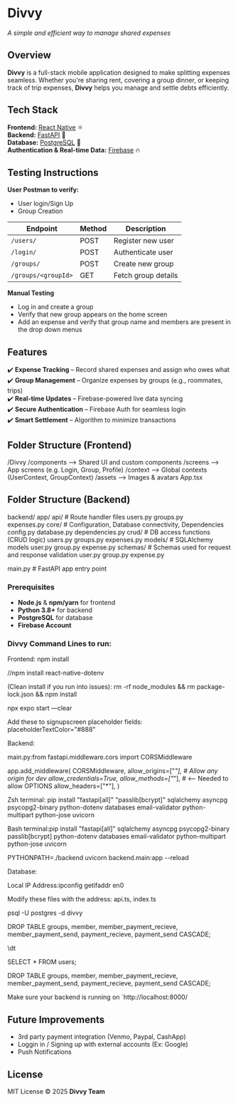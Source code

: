 # **Divvy** 
*A simple and efficient way to manage shared expenses*  

## Overview  
**Divvy** is a full-stack mobile application designed to make splitting expenses seamless. Whether you're sharing rent, covering a group dinner, or keeping track of trip expenses, **Divvy** helps you manage and settle debts efficiently.  

## Tech Stack  
**Frontend:** [React Native](https://reactnative.dev/) ⚛️  
**Backend:** [FastAPI](https://fastapi.tiangolo.com/) 🚀  
**Database:** [PostgreSQL](https://www.postgresql.org/) 🐘  
**Authentication & Real-time Data:** [Firebase](https://firebase.google.com/) 🔥  

## Testing Instructions
**User Postman to verify:**
- User login/Sign Up 
- Group Creation

| Endpoint              | Method | Description             |
|-----------------------|--------|-------------------------|
| `/users/`             | POST   | Register new user       |
| `/login/`             | POST   | Authenticate user       |
| `/groups/`            | POST   | Create new group        |
| `/groups/<groupId>`   | GET    | Fetch group details     |

**Manual Testing**
- Log in and create a group
- Verify that new group appears on the home screen 
- Add an expense and verify that group name and members are present in the drop down menus

## Features  
✔️ **Expense Tracking** – Record shared expenses and assign who owes what  
✔️ **Group Management** – Organize expenses by groups (e.g., roommates, trips)  
✔️ **Real-time Updates** – Firebase-powered live data syncing  
✔️ **Secure Authentication** – Firebase Auth for seamless login  
✔️ **Smart Settlement** – Algorithm to minimize transactions  

## Folder Structure (Frontend)
/Divvy
 /components --> Shared UI and custom components
 /screens --> App screens (e.g. Login, Group, Profile)
 /context --> Global contexts (UserContext, GroupContext)
 /assets --> Images & avatars
 App.tsx

## Folder Structure (Backend)
backend/
    app/
      api/                 # Route handler files
        users.py
        groups.py        
       expenses.py
   core/                  # Configuration, Database connectivity, Dependencies
      config.py
        database.py
        dependencies.py
   crud/                  # DB access functions (CRUD logic)
      users.py
      groups.py
      expenses.py
   models/                # SQLAlchemy models
      user.py
      group.py
      expense.py
   schemas/               # Schemas used for request and response validation 
      user.py
      group.py
      expense.py

   main.py              # FastAPI app entry point
   


### Prerequisites  
- **Node.js** & **npm/yarn** for frontend  
- **Python 3.8+** for backend  
- **PostgreSQL** for database  
- **Firebase Account**

### Divvy Command Lines to run:
Frontend:
npm install

//npm install react-native-dotenv

(Clean install if you run into issues): rm -rf node_modules && rm package-lock.json && npm install

npx expo start —clear

Add these to signupscreen placeholder fields: placeholderTextColor="#888"


Backend:

main.py:from fastapi.middleware.cors import CORSMiddleware

app.add_middleware(
    CORSMiddleware,
    allow_origins=["*"],  # Allow any origin for dev
    allow_credentials=True,
    allow_methods=["*"],  # <-- Needed to allow OPTIONS
    allow_headers=["*"],
)

Zsh terminal:
pip install "fastapi[all]" "passlib[bcrypt]" sqlalchemy asyncpg psycopg2-binary python-dotenv databases email-validator python-multipart python-jose uvicorn

Bash terminal:pip install "fastapi[all]" sqlalchemy asyncpg psycopg2-binary passlib[bcrypt] python-dotenv databases email-validator python-multipart python-jose uvicorn

PYTHONPATH=./backend uvicorn backend.main:app --reload



Database:

Local IP Address:ipconfig getifaddr en0

Modify these files with the address: api.ts, index.ts

psql -U postgres -d divvy

DROP TABLE groups, member, member_payment_recieve, member_payment_send, payment_recieve, payment_send CASCADE;

\dt

SELECT * FROM users;

DROP TABLE groups, member, member_payment_recieve, member_payment_send, payment_recieve, payment_send CASCADE;

Make sure your backend is running on `http://localhost:8000/

## Future Improvements
- 3rd party payment integration (Venmo, Paypal, CashApp)
- Loggin in / Signing up with external accounts (Ex: Google)
- Push Notifications


## License  
MIT License © 2025 **Divvy Team**  
